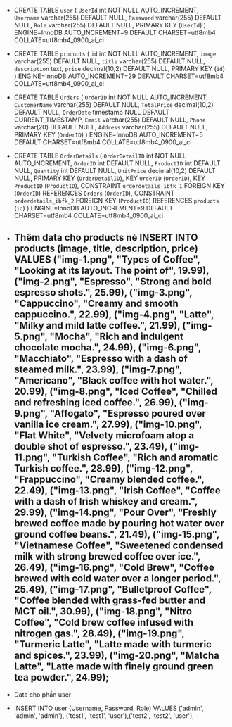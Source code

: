 
-  CREATE TABLE `user` (
  `UserId` int NOT NULL AUTO_INCREMENT,
  `Username` varchar(255) DEFAULT NULL,
  `Password` varchar(255) DEFAULT NULL,
  `Role` varchar(255) DEFAULT NULL,
  PRIMARY KEY (`UserId`)
) ENGINE=InnoDB AUTO_INCREMENT=9 DEFAULT CHARSET=utf8mb4 COLLATE=utf8mb4_0900_ai_ci

-  CREATE TABLE `products` (
  `id` int NOT NULL AUTO_INCREMENT,
  `image` varchar(255) DEFAULT NULL,
  `title` varchar(255) DEFAULT NULL,
  `description` text,
  `price` decimal(10,2) DEFAULT NULL,
  PRIMARY KEY (`id`)
) ENGINE=InnoDB AUTO_INCREMENT=29 DEFAULT CHARSET=utf8mb4 COLLATE=utf8mb4_0900_ai_ci

-  CREATE TABLE `Orders` (
  `OrderID` int NOT NULL AUTO_INCREMENT,
  `CustomerName` varchar(255) DEFAULT NULL,
  `TotalPrice` decimal(10,2) DEFAULT NULL,
  `OrderDate` timestamp NULL DEFAULT CURRENT_TIMESTAMP,
  `Email` varchar(255) DEFAULT NULL,
  `Phone` varchar(20) DEFAULT NULL,
  `Address` varchar(255) DEFAULT NULL,
  PRIMARY KEY (`OrderID`)
) ENGINE=InnoDB AUTO_INCREMENT=5 DEFAULT CHARSET=utf8mb4 COLLATE=utf8mb4_0900_ai_ci

-  CREATE TABLE `OrderDetails` (
  `OrderDetailID` int NOT NULL AUTO_INCREMENT,
  `OrderID` int DEFAULT NULL,
  `ProductID` int DEFAULT NULL,
  `Quantity` int DEFAULT NULL,
  `UnitPrice` decimal(10,2) DEFAULT NULL,
  PRIMARY KEY (`OrderDetailID`),
  KEY `OrderID` (`OrderID`),
  KEY `ProductID` (`ProductID`),
  CONSTRAINT `orderdetails_ibfk_1` FOREIGN KEY (`OrderID`) REFERENCES `Orders` (`OrderID`),
  CONSTRAINT `orderdetails_ibfk_2` FOREIGN KEY (`ProductID`) REFERENCES `products` (`id`)
) ENGINE=InnoDB AUTO_INCREMENT=9 DEFAULT CHARSET=utf8mb4 COLLATE=utf8mb4_0900_ai_ci

- Thêm data cho products nè
INSERT INTO products (image, title, description, price) VALUES
("img-1.png", "Types of Coffee", "Looking at its layout. The point of", 19.99),
("img-2.png", "Espresso", "Strong and bold espresso shots.", 25.99),
("img-3.png", "Cappuccino", "Creamy and smooth cappuccino.", 22.99),
("img-4.png", "Latte", "Milky and mild latte coffee.", 21.99),
("img-5.png", "Mocha", "Rich and indulgent chocolate mocha.", 24.99),
("img-6.png", "Macchiato", "Espresso with a dash of steamed milk.", 23.99),
("img-7.png", "Americano", "Black coffee with hot water.", 20.99),
("img-8.png", "Iced Coffee", "Chilled and refreshing iced coffee.", 26.99),
("img-9.png", "Affogato", "Espresso poured over vanilla ice cream.", 27.99),
("img-10.png", "Flat White", "Velvety microfoam atop a double shot of espresso.", 23.49),
("img-11.png", "Turkish Coffee", "Rich and aromatic Turkish coffee.", 28.99),
("img-12.png", "Frappuccino", "Creamy blended coffee.", 22.49),
("img-13.png", "Irish Coffee", "Coffee with a dash of Irish whiskey and cream.", 29.99),
("img-14.png", "Pour Over", "Freshly brewed coffee made by pouring hot water over ground coffee beans.", 21.49),
("img-15.png", "Vietnamese Coffee", "Sweetened condensed milk with strong brewed coffee over ice.", 26.49),
("img-16.png", "Cold Brew", "Coffee brewed with cold water over a longer period.", 25.49),
("img-17.png", "Bulletproof Coffee", "Coffee blended with grass-fed butter and MCT oil.", 30.99),
("img-18.png", "Nitro Coffee", "Cold brew coffee infused with nitrogen gas.", 28.49),
("img-19.png", "Turmeric Latte", "Latte made with turmeric and spices.", 23.99),
("img-20.png", "Matcha Latte", "Latte made with finely ground green tea powder.", 24.99);
  -----
- Data cho phần user
- INSERT INTO user (Username, Password, Role) VALUES ('admin', 'admin', 'admin'),
('test1', 'test1', 'user'),('test2', 'test2', 'user'),
